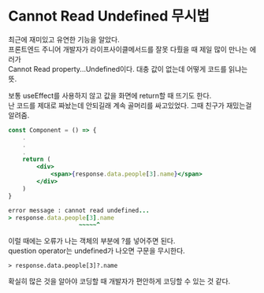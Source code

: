 # Cannot Read Undefined 무시법

최근에 재미있고 유연한 기능을 알았다.  
프론트엔드 주니어 개발자가 라이프사이클메서드를 잘못 다뤘을 때 제일 많이 만나는 에러가  
Cannot Read property...Undefined이다. 대충 값이 없는데 어떻게 코드를 읽냐는 뜻.  

보통 useEffect를 사용하지 않고 값을 화면에 return할 때 뜨기도 한다.  
난 코드를 제대로 짜놨는데 안되길래 계속 골머리를 싸고있었다. 그때 친구가 재밌는걸 알려줌.  

```jsx
const Component = () => {
    .
    .
    .
    return (
        <div>
            <span>{response.data.people[3].name}</span>
        </div>
    )
}
```
```ruby
error message : cannot read undefined...
> response.data.people[3].name
                    ~~~~~^
```

이럴 때에는 오류가 나는 객체의 부분에 ?를 넣어주면 된다.  
question operator는 undefined가 나오면 구문을 무시한다.
```
> response.data.people[3]?.name
```
  
확실히 많은 것을 알아야 코딩할 때 개발자가 편안하게 코딩할 수 있는 것 같다.